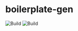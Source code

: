 # boilerplate-gen
![Build](https://github.com/Aerothon-NTP/boilerplate-gen/actions/workflows/main.yml/badge.svg)
![Build](https://github.com/Aerothon-NTP/boilerplate-gen/actions/workflows/tests.yml/badge.svg)
